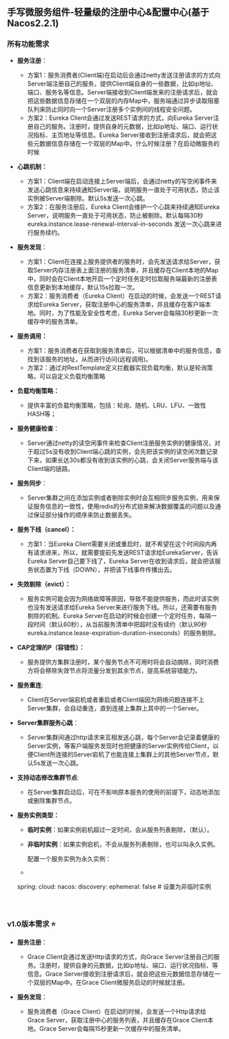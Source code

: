 
## 手写微服务组件-轻量级的注册中心&配置中心(基于Nacos2.2.1)




### 所有功能需求

- **服务注册**：

    - 方案1：服务消费者(Client端)在启动后会通过netty发送注册请求的方式向Server端注册自己的服务，提供Client端自身的一些数据，比如ip地址、端口、服务名等信息。Server端接收到Client端发来的注册请求后，就会把这些数据信息存储在一个双层的内存Map中，服务端通过异步读取阻塞队列来防止同时向一个Server注册多个实例间的线程安全问题。
    - 方案2：Eureka Client会通过发送REST请求的方式，向Eureka Server注册自己的服务。注册时，提供自身的元数据，比如ip地址、端口、运行状况指标、主页地址等信息。Eureka Server接收到注册请求后，就会把这些元数据信息存储在一个双层的Map中。什么时候注册？在启动微服务的时候

- **心跳机制：**

    - 方案1：Client端在启动连接上Server端后，会通过netty的写空闲事件来发送心跳信息来持续通知Server端，说明服务一直处于可用状态，防止该实例被Server端剔除。默认5s发送一次心跳。
    - 方案2：在服务注册后，Eureka Client会维护一个心跳来持续通知Eureka Server，说明服务一直处于可用状态，防止被剔除。默认每隔30秒eureka.instance.lease-renewal-interval-in-seconds 发送一次心跳来进行服务续约。

- **服务发现**：

    - 方案1：Client在连接上服务提供者的服务时，会先发送请求给Server，获取Server内存注册表上面注册的服务清单，并且缓存在Client本地的Map中，同时会在Client本地开启一个定时任务定时拉取服务端最新的注册表信息更新到本地缓存，默认15s拉取一次。
    - 方案2：服务消费者（Eureka Client）在启动的时候，会发送一个REST请求给Eureka Server，获取注册中心的服务清单，并且缓存在客户端本地。同时，为了性能及安全性考虑，Eureka Server会每隔30秒更新一次缓存中的服务清单。

- **服务调用：**

    - 方案1：服务消费者在获取到服务清单后，可以根据清单中的服务信息，查找到该服务的地址，从而进行访问(远程调用)。
    - 方案2：通过对RestTemplate定义拦截器实现负载均衡，默认是轮询策略，可以自定义负载均衡策略

- **负载均衡策略：**

    - 提供丰富的负载均衡策略，包括：轮询、随机、LRU、LFU、一致性HASH等；

- **服务健康检查**：

    - Server通过netty的读空闲事件来检查Client注册服务实例的健康情况，对于超过5s没有收到Client端心跳的实例，会先把该实例的读空闲次数记录下来，如果长达30s都没有收到该实例的心跳，会关闭Server服务端与该Client端的链路。

- **服务同步**：

    - Server集群之间在添加实例或者剔除实例时会互相同步服务实例，用来保证服务信息的一致性，使用redis的分布式锁来解决数据覆盖的问题以及通过保证部分操作的顺序来防止数据丢失。

- **服务下线（cancel）：**

    - 方案1：当Eureka Client需要关闭或重启时，就不希望在这个时间段内再有请求进来，所以，就需要提前先发送REST请求给EurekaServer，告诉Eureka Server自己要下线了，Eureka Server在收到请求后，就会把该服务状态置为下线（DOWN），并把该下线事件传播出去。

- **失效剔除（evict）：**

    - 服务实例可能会因为网络故障等原因，导致不能提供服务，而此时该实例也没有发送请求给Eureka Server来进行服务下线。所以，还需要有服务剔除的机制。Eureka Server在启动的时候会创建一个定时任务，每隔一段时间（默认60秒），从当前服务清单中把超时没有续约（默认90秒eureka.instance.lease-expiration-duration-inseconds）的服务剔除。

- **CAP定理的P（容错性）：**

    - 服务提供方集群注册时，某个服务节点不可用时将会自动摘除，同时消费方将会移除失效节点将流量分发到其余节点，提高系统容错能力。

- **服务重连**:

    - Client在Server端宕机或者重启或者Client端因为网络问题连接不上Server集群，会自动重连，直到连接上集群上其中的一个Server。

- **Server集群服务心跳**：

    - Server集群间通过http请求来互相发送心跳，每个Server会记录着健康的Server实例，等客户端服务发现时也把健康的Server实例传给Client，以便Client所连接的Server宕机了也能连接上集群上的其他Server节点，默认5s发送一次心跳。

- **支持动态修改集群节点**:

    - 在Server集群启动后，可在不影响原本服务的使用的前提下，动态地添加或删除集群节点。

- **服务实例类型：**

    - **临时实例**：如果实例宕机超过一定时间，会从服务列表剔除，（默认）。

    - **非临时实例**：如果实例宕机，不会从服务列表剔除，也可以叫永久实例。

      配置一个服务实例为永久实例：

    - ```java
    spring:
      cloud:
       nacos:
          discovery:
            ephemeral: false # 设置为非临时实例
    ```



### v1.0版本需求 ⭐



- **服务注册**：
    - Grace Client会通过发送Http请求的方式，向Grace Server注册自己的服务。注册时，提供自身的元数据，比如ip地址、端口、运行状况指标、等信息。Grace Server接收到注册请求后，就会把这些元数据信息存储在一个双层的Map中。在Grace Client微服务启动的时候就注册。



- **服务发现**：
    - 服务消费者（Grace Client）在启动的时候，会发送一个Http请求给Grace Server，获取注册中心的服务列表，并且缓存在Grace Client本地。Grace Server会每隔15秒更新一次缓存中的服务清单。





















